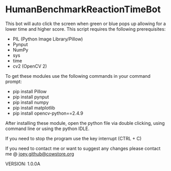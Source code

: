 # HumanBenchmarkReactionTimeBot
This bot will auto click the screen when green or blue pops up allowing for a lower time and higher score. This script requires the following prerequisites:
- PIL (Python Image Library/Pillow)
- Pynput
- NumPy
- sys
- time
- cv2 (OpenCV 2)

To get these modules use the following commands in your command prompt:
- pip install Pillow
- pip install pynput 
- pip install numpy
- pip install matplotlib
- pip install opencv-python==2.4.9

After installing these module, open the python file via double clicking, using command line or using the python IDLE.

If you need to stop the program use the key interrupt (CTRL + C)

If you need to contact me or want to suggest any changes please contact me @ joey.github@cowstore.org

VERSION: 1.0.0A
